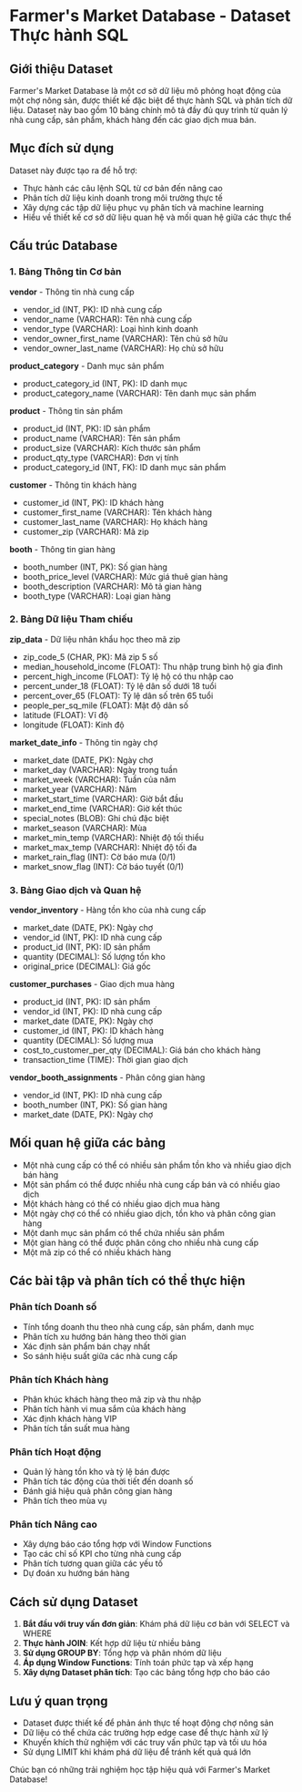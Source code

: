 # Farmer's Market Database - Dataset Thực hành SQL

## Giới thiệu Dataset

Farmer's Market Database là một cơ sở dữ liệu mô phỏng hoạt động của một chợ nông sản, được thiết kế đặc biệt để thực hành SQL và phân tích dữ liệu. Dataset này bao gồm 10 bảng chính mô tả đầy đủ quy trình từ quản lý nhà cung cấp, sản phẩm, khách hàng đến các giao dịch mua bán.

## Mục đích sử dụng

Dataset này được tạo ra để hỗ trợ:
- Thực hành các câu lệnh SQL từ cơ bản đến nâng cao
- Phân tích dữ liệu kinh doanh trong môi trường thực tế
- Xây dựng các tập dữ liệu phục vụ phân tích và machine learning
- Hiểu về thiết kế cơ sở dữ liệu quan hệ và mối quan hệ giữa các thực thể

## Cấu trúc Database

### 1. Bảng Thông tin Cơ bản

**vendor** - Thông tin nhà cung cấp
- vendor_id (INT, PK): ID nhà cung cấp
- vendor_name (VARCHAR): Tên nhà cung cấp
- vendor_type (VARCHAR): Loại hình kinh doanh
- vendor_owner_first_name (VARCHAR): Tên chủ sở hữu
- vendor_owner_last_name (VARCHAR): Họ chủ sở hữu

**product_category** - Danh mục sản phẩm
- product_category_id (INT, PK): ID danh mục
- product_category_name (VARCHAR): Tên danh mục sản phẩm

**product** - Thông tin sản phẩm
- product_id (INT, PK): ID sản phẩm
- product_name (VARCHAR): Tên sản phẩm
- product_size (VARCHAR): Kích thước sản phẩm
- product_qty_type (VARCHAR): Đơn vị tính
- product_category_id (INT, FK): ID danh mục sản phẩm

**customer** - Thông tin khách hàng
- customer_id (INT, PK): ID khách hàng
- customer_first_name (VARCHAR): Tên khách hàng
- customer_last_name (VARCHAR): Họ khách hàng
- customer_zip (VARCHAR): Mã zip

**booth** - Thông tin gian hàng
- booth_number (INT, PK): Số gian hàng
- booth_price_level (VARCHAR): Mức giá thuê gian hàng
- booth_description (VARCHAR): Mô tả gian hàng
- booth_type (VARCHAR): Loại gian hàng

### 2. Bảng Dữ liệu Tham chiếu

**zip_data** - Dữ liệu nhân khẩu học theo mã zip
- zip_code_5 (CHAR, PK): Mã zip 5 số
- median_household_income (FLOAT): Thu nhập trung bình hộ gia đình
- percent_high_income (FLOAT): Tỷ lệ hộ có thu nhập cao
- percent_under_18 (FLOAT): Tỷ lệ dân số dưới 18 tuổi
- percent_over_65 (FLOAT): Tỷ lệ dân số trên 65 tuổi
- people_per_sq_mile (FLOAT): Mật độ dân số
- latitude (FLOAT): Vĩ độ
- longitude (FLOAT): Kinh độ

**market_date_info** - Thông tin ngày chợ
- market_date (DATE, PK): Ngày chợ
- market_day (VARCHAR): Ngày trong tuần
- market_week (VARCHAR): Tuần của năm
- market_year (VARCHAR): Năm
- market_start_time (VARCHAR): Giờ bắt đầu
- market_end_time (VARCHAR): Giờ kết thúc
- special_notes (BLOB): Ghi chú đặc biệt
- market_season (VARCHAR): Mùa
- market_min_temp (VARCHAR): Nhiệt độ tối thiểu
- market_max_temp (VARCHAR): Nhiệt độ tối đa
- market_rain_flag (INT): Cờ báo mưa (0/1)
- market_snow_flag (INT): Cờ báo tuyết (0/1)

### 3. Bảng Giao dịch và Quan hệ

**vendor_inventory** - Hàng tồn kho của nhà cung cấp
- market_date (DATE, PK): Ngày chợ
- vendor_id (INT, PK): ID nhà cung cấp
- product_id (INT, PK): ID sản phẩm
- quantity (DECIMAL): Số lượng tồn kho
- original_price (DECIMAL): Giá gốc

**customer_purchases** - Giao dịch mua hàng
- product_id (INT, PK): ID sản phẩm
- vendor_id (INT, PK): ID nhà cung cấp
- market_date (DATE, PK): Ngày chợ
- customer_id (INT, PK): ID khách hàng
- quantity (DECIMAL): Số lượng mua
- cost_to_customer_per_qty (DECIMAL): Giá bán cho khách hàng
- transaction_time (TIME): Thời gian giao dịch

**vendor_booth_assignments** - Phân công gian hàng
- vendor_id (INT, PK): ID nhà cung cấp
- booth_number (INT, PK): Số gian hàng
- market_date (DATE, PK): Ngày chợ

## Mối quan hệ giữa các bảng

- Một nhà cung cấp có thể có nhiều sản phẩm tồn kho và nhiều giao dịch bán hàng
- Một sản phẩm có thể được nhiều nhà cung cấp bán và có nhiều giao dịch
- Một khách hàng có thể có nhiều giao dịch mua hàng
- Một ngày chợ có thể có nhiều giao dịch, tồn kho và phân công gian hàng
- Một danh mục sản phẩm có thể chứa nhiều sản phẩm
- Một gian hàng có thể được phân công cho nhiều nhà cung cấp
- Một mã zip có thể có nhiều khách hàng

## Các bài tập và phân tích có thể thực hiện

### Phân tích Doanh số
- Tính tổng doanh thu theo nhà cung cấp, sản phẩm, danh mục
- Phân tích xu hướng bán hàng theo thời gian
- Xác định sản phẩm bán chạy nhất
- So sánh hiệu suất giữa các nhà cung cấp

### Phân tích Khách hàng
- Phân khúc khách hàng theo mã zip và thu nhập
- Phân tích hành vi mua sắm của khách hàng
- Xác định khách hàng VIP
- Phân tích tần suất mua hàng

### Phân tích Hoạt động
- Quản lý hàng tồn kho và tỷ lệ bán được
- Phân tích tác động của thời tiết đến doanh số
- Đánh giá hiệu quả phân công gian hàng
- Phân tích theo mùa vụ

### Phân tích Nâng cao
- Xây dựng báo cáo tổng hợp với Window Functions
- Tạo các chỉ số KPI cho từng nhà cung cấp
- Phân tích tương quan giữa các yếu tố
- Dự đoán xu hướng bán hàng

## Cách sử dụng Dataset

1. **Bắt đầu với truy vấn đơn giản**: Khám phá dữ liệu cơ bản với SELECT và WHERE
2. **Thực hành JOIN**: Kết hợp dữ liệu từ nhiều bảng
3. **Sử dụng GROUP BY**: Tổng hợp và phân nhóm dữ liệu
4. **Áp dụng Window Functions**: Tính toán phức tạp và xếp hạng
5. **Xây dựng Dataset phân tích**: Tạo các bảng tổng hợp cho báo cáo

## Lưu ý quan trọng

- Dataset được thiết kế để phản ánh thực tế hoạt động chợ nông sản
- Dữ liệu có thể chứa các trường hợp edge case để thực hành xử lý
- Khuyến khích thử nghiệm với các truy vấn phức tạp và tối ưu hóa
- Sử dụng LIMIT khi khám phá dữ liệu để tránh kết quả quá lớn

Chúc bạn có những trải nghiệm học tập hiệu quả với Farmer's Market Database!
